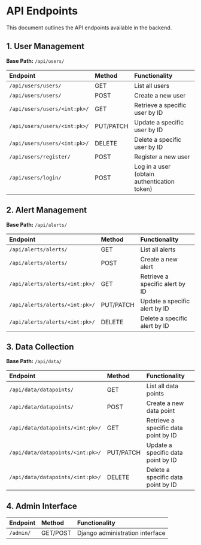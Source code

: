 # API Endpoints

This document outlines the API endpoints available in the backend.

## 1. User Management

**Base Path:** `/api/users/`

| Endpoint                 | Method | Functionality                                  |
| :----------------------- | :----- | :--------------------------------------------- |
| `/api/users/users/`      | GET    | List all users                                 |
| `/api/users/users/`      | POST   | Create a new user                              |
| `/api/users/users/<int:pk>/` | GET    | Retrieve a specific user by ID                 |
| `/api/users/users/<int:pk>/` | PUT/PATCH | Update a specific user by ID                   |
| `/api/users/users/<int:pk>/` | DELETE | Delete a specific user by ID                   |
| `/api/users/register/`   | POST   | Register a new user                            |
| `/api/users/login/`      | POST   | Log in a user (obtain authentication token)    |

## 2. Alert Management

**Base Path:** `/api/alerts/`

| Endpoint                 | Method | Functionality                                  |
| :----------------------- | :----- | :--------------------------------------------- |
| `/api/alerts/alerts/`    | GET    | List all alerts                                |
| `/api/alerts/alerts/`    | POST   | Create a new alert                             |
| `/api/alerts/alerts/<int:pk>/` | GET    | Retrieve a specific alert by ID                |
| `/api/alerts/alerts/<int:pk>/` | PUT/PATCH | Update a specific alert by ID                  |
| `/api/alerts/alerts/<int:pk>/` | DELETE | Delete a specific alert by ID                  |

## 3. Data Collection

**Base Path:** `/api/data/`

| Endpoint                 | Method | Functionality                                  |
| :----------------------- | :----- | :--------------------------------------------- |
| `/api/data/datapoints/`  | GET    | List all data points                           |
| `/api/data/datapoints/`  | POST   | Create a new data point                        |
| `/api/data/datapoints/<int:pk>/` | GET    | Retrieve a specific data point by ID           |
| `/api/data/datapoints/<int:pk>/` | PUT/PATCH | Update a specific data point by ID             |
| `/api/data/datapoints/<int:pk>/` | DELETE | Delete a specific data point by ID             |

## 4. Admin Interface

| Endpoint                 | Method | Functionality                                  |
| :----------------------- | :----- | :--------------------------------------------- |
| `/admin/`                | GET/POST | Django administration interface                |
